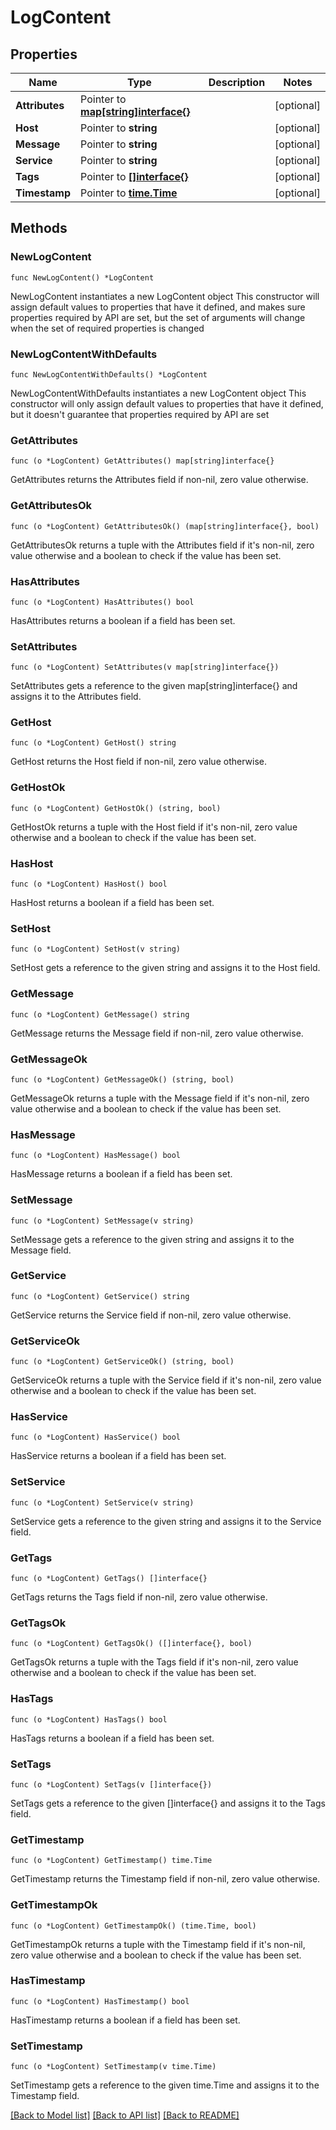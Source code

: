 # LogContent

## Properties

Name | Type | Description | Notes
------------ | ------------- | ------------- | -------------
**Attributes** | Pointer to [**map[string]interface{}**](interface{}.md) |  | [optional] 
**Host** | Pointer to **string** |  | [optional] 
**Message** | Pointer to **string** |  | [optional] 
**Service** | Pointer to **string** |  | [optional] 
**Tags** | Pointer to [**[]interface{}**](interface{}.md) |  | [optional] 
**Timestamp** | Pointer to [**time.Time**](time.Time.md) |  | [optional] 

## Methods

### NewLogContent

`func NewLogContent() *LogContent`

NewLogContent instantiates a new LogContent object
This constructor will assign default values to properties that have it defined,
and makes sure properties required by API are set, but the set of arguments
will change when the set of required properties is changed

### NewLogContentWithDefaults

`func NewLogContentWithDefaults() *LogContent`

NewLogContentWithDefaults instantiates a new LogContent object
This constructor will only assign default values to properties that have it defined,
but it doesn't guarantee that properties required by API are set

### GetAttributes

`func (o *LogContent) GetAttributes() map[string]interface{}`

GetAttributes returns the Attributes field if non-nil, zero value otherwise.

### GetAttributesOk

`func (o *LogContent) GetAttributesOk() (map[string]interface{}, bool)`

GetAttributesOk returns a tuple with the Attributes field if it's non-nil, zero value otherwise
and a boolean to check if the value has been set.

### HasAttributes

`func (o *LogContent) HasAttributes() bool`

HasAttributes returns a boolean if a field has been set.

### SetAttributes

`func (o *LogContent) SetAttributes(v map[string]interface{})`

SetAttributes gets a reference to the given map[string]interface{} and assigns it to the Attributes field.

### GetHost

`func (o *LogContent) GetHost() string`

GetHost returns the Host field if non-nil, zero value otherwise.

### GetHostOk

`func (o *LogContent) GetHostOk() (string, bool)`

GetHostOk returns a tuple with the Host field if it's non-nil, zero value otherwise
and a boolean to check if the value has been set.

### HasHost

`func (o *LogContent) HasHost() bool`

HasHost returns a boolean if a field has been set.

### SetHost

`func (o *LogContent) SetHost(v string)`

SetHost gets a reference to the given string and assigns it to the Host field.

### GetMessage

`func (o *LogContent) GetMessage() string`

GetMessage returns the Message field if non-nil, zero value otherwise.

### GetMessageOk

`func (o *LogContent) GetMessageOk() (string, bool)`

GetMessageOk returns a tuple with the Message field if it's non-nil, zero value otherwise
and a boolean to check if the value has been set.

### HasMessage

`func (o *LogContent) HasMessage() bool`

HasMessage returns a boolean if a field has been set.

### SetMessage

`func (o *LogContent) SetMessage(v string)`

SetMessage gets a reference to the given string and assigns it to the Message field.

### GetService

`func (o *LogContent) GetService() string`

GetService returns the Service field if non-nil, zero value otherwise.

### GetServiceOk

`func (o *LogContent) GetServiceOk() (string, bool)`

GetServiceOk returns a tuple with the Service field if it's non-nil, zero value otherwise
and a boolean to check if the value has been set.

### HasService

`func (o *LogContent) HasService() bool`

HasService returns a boolean if a field has been set.

### SetService

`func (o *LogContent) SetService(v string)`

SetService gets a reference to the given string and assigns it to the Service field.

### GetTags

`func (o *LogContent) GetTags() []interface{}`

GetTags returns the Tags field if non-nil, zero value otherwise.

### GetTagsOk

`func (o *LogContent) GetTagsOk() ([]interface{}, bool)`

GetTagsOk returns a tuple with the Tags field if it's non-nil, zero value otherwise
and a boolean to check if the value has been set.

### HasTags

`func (o *LogContent) HasTags() bool`

HasTags returns a boolean if a field has been set.

### SetTags

`func (o *LogContent) SetTags(v []interface{})`

SetTags gets a reference to the given []interface{} and assigns it to the Tags field.

### GetTimestamp

`func (o *LogContent) GetTimestamp() time.Time`

GetTimestamp returns the Timestamp field if non-nil, zero value otherwise.

### GetTimestampOk

`func (o *LogContent) GetTimestampOk() (time.Time, bool)`

GetTimestampOk returns a tuple with the Timestamp field if it's non-nil, zero value otherwise
and a boolean to check if the value has been set.

### HasTimestamp

`func (o *LogContent) HasTimestamp() bool`

HasTimestamp returns a boolean if a field has been set.

### SetTimestamp

`func (o *LogContent) SetTimestamp(v time.Time)`

SetTimestamp gets a reference to the given time.Time and assigns it to the Timestamp field.


[[Back to Model list]](../README.md#documentation-for-models) [[Back to API list]](../README.md#documentation-for-api-endpoints) [[Back to README]](../README.md)


